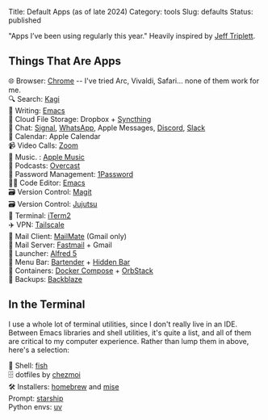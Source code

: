 Title: Default Apps (as of late 2024)
Category: tools
Slug: defaults
Status: published

"Apps I’ve been using regularly this year." Heavily inspired by [Jeff Triplett](https://jefftriplett.com/2023/default-apps-2023/).

## Things That Are Apps

🌐 Browser: [Chrome](https://www.google.com/chrome/) -- I've tried Arc, Vivaldi, Safari... none of them work for me.  
🔍 Search: [Kagi](https://kagi.com)  
📝 Writing: [Emacs](https://www.gnu.org/software/emacs/)  
📁 Cloud File Storage: Dropbox + [Syncthing](https://syncthing.net)  
💬 Chat: [Signal](), [WhatsApp](), Apple Messages, [Discord](https://discord.com/), [Slack](https://slack.com/)  
📆 Calendar: Apple Calendar  
📹 Video Calls: [Zoom](https://zoom.us)  
🎵 Music. : [Apple Music](https://www.apple.com/apple-music/)  
🎤 Podcasts: [Overcast](https://overcast.fm)  
🔐 Password Management: [1Password](https://1password.com/)  
🧑‍💻 Code Editor: [Emacs](https://www.gnu.org/software/emacs/)  
🗃️ Version Control: [Magit](https://magit.vc)  
🗃️ Version Control: [Jujutsu](https://jj-vcs.github.io/jj/latest/)  
🐚 Terminal: [iTerm2](https://iterm2.com)  
✈️ VPN: [Tailscale](https://tailscale.com)  
📨 Mail Client: [MailMate](https://freron.com/) (Gmail only)  
📮 Mail Server: [Fastmail](https://www.fastmail.com)  + Gmail  
🚀 Launcher: [Alfred 5](https://www.alfredapp.com)  
👔 Menu Bar: [Bartender](https://www.macbartender.com) + [Hidden Bar](https://github.com/dwarvesf/hidden)  
🤖 Containers: [Docker Compose](https://www.docker.com) + [OrbStack](https://orbstack.dev)  
🎒 Backups: [Backblaze](https://www.backblaze.com)

## In the Terminal

I use a whole lot of terminal utilities, since I don't really live in an IDE. Between Emacs libraries and shell utilities, it's quite a list, and all of them are critical to my computer experience. Rather than lump them in above, here's a selection:

🐚 Shell: [fish](https://fishshell.com/)  
🗄️ dotfiles by [chezmoi](https://chezmoi.io)  
🛠️ Installers: [homebrew](https://brew.sh) and [mise](https://mise.jdx.dev/)  
<i class="fa-solid fa-terminal"></i> Prompt: [starship](https://starship.rs/)  
<i class="fa-brands fa-python"></i> Python envs: [uv](https://docs.astral.sh/uv/)  
